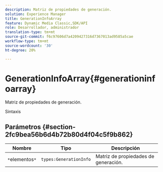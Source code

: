 ```yaml
---
description: Matriz de propiedades de generación.
solution: Experience Manager
title: GenerationInfoArray
feature: Dynamic Media Classic,SDK/API
role: Desarrollador, administrador
translation-type: tm+mt
source-git-commit: f6c97606d7a4209427316d7367013ad9585a5cae
workflow-type: tm+mt
source-wordcount: '30'
ht-degree: 20%

---
```



# GenerationInfoArray{#generationinfoarray}

Matriz de propiedades de generación.

Sintaxis

## Parámetros {#section-2fc9bea56b6d4b72b80d4f04c5f9b862}

| Nombre | Tipo | Descripción |
|---|---|---|
| `*`elementos`*` | `types:GenerationInfo` | Matriz de propiedades de generación. |

